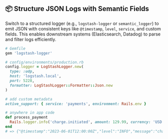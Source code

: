 ## 📦 Structure JSON Logs with Semantic Fields
Switch to a structured logger (e.g., `logstash-logger` or `semantic_logger`) to emit JSON with consistent keys like `@timestamp`, `level`, `service`, and custom fields. This enables downstream systems (Elasticsearch, Datadog) to parse and filter logs efficiently.

```ruby
# Gemfile
gem 'logstash-logger'

# config/environments/production.rb
config.logger = LogStashLogger.new(
  type: :udp,
  host: 'logstash.local',
  port: 5228,
  formatter: LogStashLogger::Formatter::Json.new
)

# add custom metadata
active_support: { service: 'payments', environment: Rails.env }
```

```ruby
# anywhere in app code
def process_payment
  Rails.logger.info('charge.initiated', amount: 129.99, currency: 'USD')
end
# => {"@timestamp":"2023-06-01T12:00:00Z","level":"INFO","message":"charge.initiated","amount":129.99,"currency":"USD","service":"payments"}
```